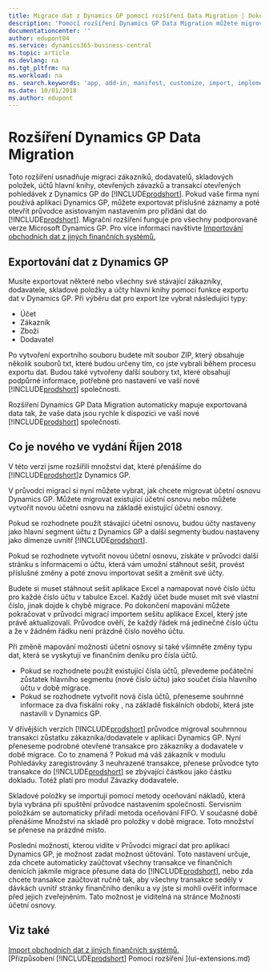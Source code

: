 ```yaml
---
title: Migrace dat z Dynamics GP pomocí rozšíření Data Migration | Dokumenty Microsoft
description: 'Pomocí rozšíření Dynamics GP Data Migration můžete migrovat zákazníky, dodavatele, skladové položky, účty hlavní knihy, otevřené závazky a otevřené transakce pohledávek z Dynamics GP do Business Central.'
documentationcenter: ''
author: edupont04
ms.service: dynamics365-business-central
ms.topic: article
ms.devlang: na
ms.tgt_pltfrm: na
ms.workload: na
ms. search.keywords: 'app, add-in, manifest, customize, import, implement'
ms.date: 10/01/2018
ms.author: edupont
---
```

# <a name="the-dynamics-gp-data-migration-extension"></a>Rozšíření Dynamics GP Data Migration 
Toto rozšíření usnadňuje migraci zákazníků, dodavatelů, skladových položek, účtů hlavní knihy, otevřených závazků a transakcí otevřených pohledávek z Dynamics GP do [!INCLUDE[prodshort](includes/prodshort.md)]. Pokud vaše firma nyní používá aplikaci Dynamics GP, můžete exportovat příslušné záznamy a poté otevřít průvodce asistovaným nastavením pro přidání dat do [!INCLUDE[prodshort](includes/prodshort.md)]. Migrační rozšíření funguje pro všechny podporované verze Microsoft Dynamics GP. Pro více informací navštivte [Importování obchodních dat z jiných finančních systémů.](across-import-data-configuration-packages.md)

## <a name="exporting-data-from-dynamics-gp"></a>Exportování dat z Dynamics GP
Musíte exportovat některé nebo všechny své stávající zákazníky, dodavatele, skladové položky a účty hlavní knihy pomocí funkce exportu dat v Dynamics GP. Při výběru dat pro export lze vybrat následující typy:

* Účet  
* Zákazník  
* Zboží  
* Dodavatel  

Po vytvoření exportního souboru budete mít soubor ZIP, který obsahuje několik souborů txt, které budou určeny tím, co jste vybrali během procesu exportu dat.  Budou také vytvořeny další soubory txt, které obsahují podpůrné informace, potřebné pro nastavení ve vaší nové [!INCLUDE[prodshort](includes/prodshort.md)] společnosti.

Rozšíření Dynamics GP Data Migration automaticky mapuje exportovaná data tak, že vaše data jsou rychle k dispozici ve vaší nové [!INCLUDE[prodshort](includes/prodshort.md)] společnosti.

## <a name="whats-new-in-the-october-2018-release"></a>Co je nového ve vydání Říjen 2018

V této verzi jsme rozšířili množství dat, které přenášíme do [!INCLUDE[prodshort](includes/prodshort.md)]z Dynamics GP.

V průvodci migrací si nyní můžete vybrat, jak chcete migrovat účetní osnovu Dynamics GP. Můžete migrovat existující účetní osnovu nebo můžete vytvořit novou účetní osnovu na základě existující účetní osnovy.  

Pokud se rozhodnete použít stávající účetní osnovu, budou účty nastaveny jako hlavní segment účtu z Dynamics GP a další segmenty budou nastaveny jako dimenze uvnitř [!INCLUDE[prodshort](includes/prodshort.md)].  

Pokud se rozhodnete vytvořit novou účetní osnovu, získáte v průvodci další stránku s informacemi o účtu, která vám umožní stáhnout sešit, provést příslušné změny a poté znovu importovat sešit a změnit své účty.  

Budete si muset stáhnout sešit aplikace Excel a namapovat nové číslo účtu pro každé číslo účtu v tabulce Excel. Každý účet bude muset mít své vlastní číslo, jinak dojde k chybě migrace. Po dokončení mapování můžete pokračovat v průvodci migrací importem sešitu aplikace Excel, který jste právě aktualizovali. Průvodce ověří, že každý řádek má jedinečné číslo účtu a že v žádném řádku není prázdné číslo nového účtu.  

Při změně mapování možností účetní osnovy si také všimněte změny typu dat, která se vyskytují ve finančním deníku pro čísla účtů.  

- Pokud se rozhodnete použít existující čísla účtů, převedeme počáteční zůstatek hlavního segmentu (nové číslo účtu) jako součet čísla hlavního účtu v době migrace.  
- Pokud se rozhodnete vytvořit nová čísla účtů, přeneseme souhrnné informace za dva fiskální roky , na základě fiskálních období, která jste nastavili v Dynamics GP.

V dřívějších verzích [!INCLUDE[prodshort](includes/prodshort.md)] průvodce migroval souhrnnou transakci zůstatku zákazníka/dodavatele v aplikaci Dynamics GP. Nyní přeneseme podrobné otevřené transakce pro zákazníky a dodavatele v době migrace. Co to znamená ? Pokud má váš zákazník v modulu Pohledávky zaregistrovány 3 neuhrazené transakce, přenese průvodce tyto transakce do [!INCLUDE[prodshort](includes/prodshort.md)] se zbývající částkou jako částku dokladu. Totéž platí pro modul Závazky dodavatele.  

Skladové položky se importují pomocí metody oceňování nákladů, která byla vybrána při spuštění průvodce nastavením společnosti. Servisním položkám se automaticky přiřadí metoda oceňování FIFO. V současné době přenášíme Množství na skladě pro položky v době migrace.  Toto množství se přenese na prázdné místo.  

Poslední možností, kterou vidíte v Průvodci migrací dat pro aplikaci Dynamics GP, je možnost zadat možnost účtování. Toto nastavení určuje, zda chcete automaticky zaúčtovat všechny transakce ve finančních denících jakmile migrace přesune data do [!INCLUDE[prodshort](includes/prodshort.md)], nebo zda chcete transakce zaúčtovat ručně tak, aby všechny transakce seděly v dávkách uvnitř stránky finančního deníku a vy jste si mohli ověřit informace před jejich zveřejněním. Tato možnost je viditelná na stránce Možnosti účetní osnovy.


## <a name="see-also"></a>Viz také
[Import obchodních dat z jiných finančních systémů.](across-import-data-configuration-packages.md)  
[Přizpůsobení [!INCLUDE[prodshort](includes/prodshort.md)] Pomocí rozšíření ](ui-extensions.md)  
